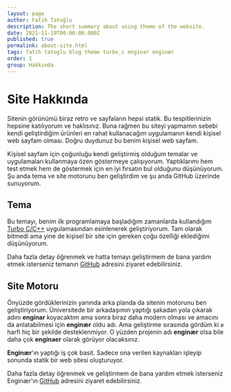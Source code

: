 ```yaml
---
layout: page
author: Fatih Tatoğlu
description: The short summary about using theme of the website.
date: 2021-11-19T00:00:00.000Z
published: true
permalink: about-site.html
tags: fatih tatoglu blog theme turbo_c enginar enginær
order: 1
group: Hakkında
---
```


# Site Hakkında

Sitenin görünümü biraz retro ve sayfaların hepsi statik. Bu tespitlerinizin hepsine katılıyorum ve haklısınız. Buna rağmen bu siteyi yapmamın sebebi kendi geliştirdiğim ürünleri en rahat kullanacağım uygulamanın kendi kişisel web sayfam olması. Doğru duydunuz bu benim kişisel web sayfam.

Kişisel sayfam için çoğunluğu kendi geliştirmiş olduğum temalar ve uygulamaları kullanmaya özen göstermeye çalışıyorum. Yaptıklarımı hem test etmek hem de göstermek için en iyi fırsatın bul olduğunu düşünüyorum. Şu anda tema ve site motorunu ben geliştirdim ve şu anda GitHub üzerinde sunuyorum.

## Tema

Bu temayı, benim ilk programlamaya başladığım zamanlarda kullandığım [Turbo C/C++](https://en.wikipedia.org/wiki/Turbo_C%2B%2B "Borland Turbo C/C++") uygulamasından esinlenerek geliştiriyorum. Tam olarak bitmedi ama yine de kişisel bir site için gereken çoğu özelliği eklediğimi düşünüyorum.

Daha fazla detay öğrenmek ve hatta temayı geliştirmem de bana yardım etmek isterseniz temanın [GitHub](https://github.com/fatihtatoglu/blog-theme-turboc/) adresini ziyaret edebilirsiniz.

## Site Motoru

Önyüzde gördüklerinizin yanında arka planda da sitenin motorunu ben geliştiriyorum. Üniversitede bir arkadaşımın yaptığı şakadan yola çıkarak adını **enginar** koyacaktım ama sonra biraz daha modern olması ve amacını da anlatabilmesi için **enginær** oldu adı. Ama geliştirme sırasında gördüm ki `æ` harfi hiç bir şekilde desteklenmiyor. O yüzden projenin adı **enginær** olsa bile daha çok **enginaer** olarak görüyor olacaksınız.

**Enginær**'ın yaptığı iş çok basit. Sadece ona verilen kaynakları işleyip sonunda statik bir web sitesi oluşturuyor.

Daha fazla detay öğrenmek ve geliştirmem de bana yardım etmek isterseniz Enginær'ın [GitHub](https://github.com/fatihtatoglu/enginaer/) adresini ziyaret edebilirsiniz.
